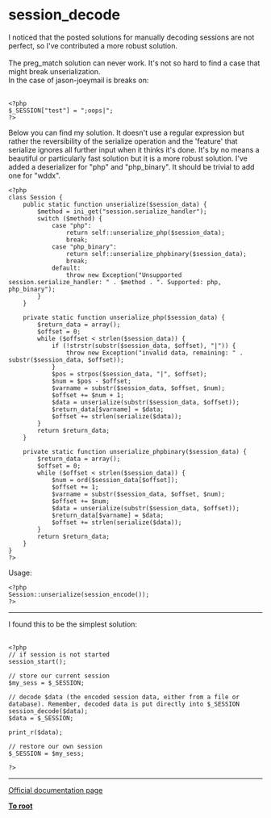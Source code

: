 # session_decode



I noticed that the posted solutions for manually decoding sessions are not perfect, so I&apos;ve contributed a more robust solution.<br><br>The preg_match solution can never work. It&apos;s not so hard to find a case that might break unserialization.<br>In the case of jason-joeymail is breaks on:<br><br>

```
<?php
$_SESSION["test"] = ";oops|";
?>
```


Below you can find my solution. It doesn't use a regular expression but rather the reversibility of the serialize operation and the 'feature' that serialize ignores all further input when it thinks it's done. It's by no means a beautiful or particularly fast solution but it is a more robust solution.
I've added a deserializer for "php" and "php_binary". It should be trivial to add one for "wddx".



```
<?php
class Session {
    public static function unserialize($session_data) {
        $method = ini_get("session.serialize_handler");
        switch ($method) {
            case "php":
                return self::unserialize_php($session_data);
                break;
            case "php_binary":
                return self::unserialize_phpbinary($session_data);
                break;
            default:
                throw new Exception("Unsupported session.serialize_handler: " . $method . ". Supported: php, php_binary");
        }
    }

    private static function unserialize_php($session_data) {
        $return_data = array();
        $offset = 0;
        while ($offset < strlen($session_data)) {
            if (!strstr(substr($session_data, $offset), "|")) {
                throw new Exception("invalid data, remaining: " . substr($session_data, $offset));
            }
            $pos = strpos($session_data, "|", $offset);
            $num = $pos - $offset;
            $varname = substr($session_data, $offset, $num);
            $offset += $num + 1;
            $data = unserialize(substr($session_data, $offset));
            $return_data[$varname] = $data;
            $offset += strlen(serialize($data));
        }
        return $return_data;
    }

    private static function unserialize_phpbinary($session_data) {
        $return_data = array();
        $offset = 0;
        while ($offset < strlen($session_data)) {
            $num = ord($session_data[$offset]);
            $offset += 1;
            $varname = substr($session_data, $offset, $num);
            $offset += $num;
            $data = unserialize(substr($session_data, $offset));
            $return_data[$varname] = $data;
            $offset += strlen(serialize($data));
        }
        return $return_data;
    }
}
?>
```


Usage:



```
<?php
Session::unserialize(session_encode());
?>
```
  

---

I found this to be the simplest solution:<br><br>

```
<?php
// if session is not started
session_start();

// store our current session
$my_sess = $_SESSION;

// decode $data (the encoded session data, either from a file or database). Remember, decoded data is put directly into $_SESSION
session_decode($data);
$data = $_SESSION;

print_r($data);

// restore our own session
$_SESSION = $my_sess;

?>
```
  

---

[Official documentation page](https://www.php.net/manual/en/function.session-decode.php)

**[To root](/README.md)**
